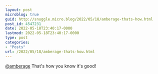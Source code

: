 ```yaml
---
layout: post
microblog: true
guid: http://snuggle.micro.blog/2022/05/18/amberage-thats-how.html
post_id: 4547231
date: 2022-05-18T23:40:17-0000
lastmod: 2022-05-18T23:40:17-0000
type: post
categories:
- "Posts"
url: /2022/05/18/amberage-thats-how.html
---
```

<p><span class="h-card" translate="no"><a href="https://eldritch.cafe/@amberage" class="u-url mention">@<span>amberage</span></a></span> That&#39;s how you know it&#39;s good!</p>
